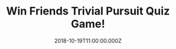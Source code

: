 ---
campaign-uuid: "c-622c2f49-c478-407c-8b11-241270502e25"
type: "Competition"
category: "Entertainment"
date: "2018-10-19T11:00:00.000Z"
end-date: "2018-11-19T23:59:00.000Z"
disable-form: false
is_promoted: false
has_entry_page: true
title: "Win Friends Trivial Pursuit Quiz Game!"
competition-description: "<p>If you are a true Friends fan, you need to test your\
  \ knowledge with the Friends Trivial Pursuit game! We are giving away one of the\
  \ most fun and hilarious boarding games: The Friends Trivial Pursuit Quiz Game!</p>\r\
  \n<p>Do you know everything about this epic tv show? Click below for a chance to\
  \ win!</p>"
hero-header: "Win Friends Trivial Pursuit Quiz Game!"
terms-confirmation: "N/A"
banner-img: "https://assets.expresslyapp.com/asset-0648bc1c-3c1d-4304-9c89-6b03182403dd.jpg"
logo-left-href: "aaa.nme.com"
logo-left-image: "https://assets.expresslyapp.com/asset-8f236b9c-775c-444a-826e-c96d0168fa00.jpg"
logo-left-title: "NME AAA"
bg-image-hero: "https://assets.expresslyapp.com/asset-c7ec0a6a-0b96-4e6b-be52-b1d0251f6e9d.jpg"
bg-image-first: "https://assets.expresslyapp.com/asset-02825f5f-5104-41a4-90df-5ee593e08916.jpg"
section1-content: "<p>This edition contains 600 questions based on all your favourite\
  \ moments from Ross and Rachel’s Vegas wedding, to the classic Holiday Armadillo.\
  \ Test your trivia from Season 1 right through to Season 10 and prepare to be totally\
  \ bamboozled. The game is handy for any Friends fan on the go, requiring no board\
  \ and an easy to carry around in its bitesize wedge case.</p>\r\n<p>Fascinating,\
  \ puzzling and captivating questions that will test your knowledge and memory! Think\
  \ no more and enter the form below for a chance to win this fun game now!</p>\r\n\
  <p>Good luck!</p>"
entry-title: "Win Friends Trivial Pursuit Quiz Game!"
entry-content: "Enter the draw to win Friends Trivial Pursuit Quiz Game by completing\
  \ the form below before 23:59 on 19th of November 2018."
has-winner: true
winner-title: "CONGRATULATIONS to Kay H.who won the funniest game now: Friends Trivial\
  \ Pursuit!"
winner-banner: "https://assets.expresslyapp.com/asset-ba8fae71-0152-4d0e-be2c-5dfa9deb67a2.jpg"
prize-description: "Friends Trivial Pursuit Quiz Game."
special-conditions: "Multiple entries are allowed up to one every day.\r\nThis competition\
  \ is also available on: http://club.expressly.io/competitons/friends-trivial-pursuit-quiz-game"
country-restrictions:
- "GB"
---